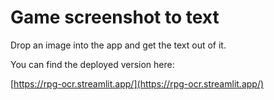 
# Game screenshot to text

Drop an image into the app and get the text out of it.

You can find the deployed version here:

[https://rpg-ocr.streamlit.app/](https://rpg-ocr.streamlit.app/)